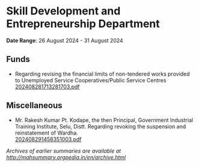 # Skill Development and Entrepreneurship Department

**Date Range**: 26 August 2024 - 31 August 2024


## Funds
- Regarding revising the financial limits of non-tendered works provided to Unemployed Service Cooperatives/Public Service Centres\
  [202408281713281703.pdf](https://gr.maharashtra.gov.in/Site/Upload/Government%20Resolutions/English/202408281713281703.pdf)

## Miscellaneous
- Mr. Rakesh Kumar Pt. Kodape, the then Principal, Government Industrial Training Institute, Selu, Distt. Regarding revoking the suspension and reinstatement of Wardha.\
  [202408291458351003.pdf](https://gr.maharashtra.gov.in/Site/Upload/Government%20Resolutions/English/202408291458351003.pdf)


*Archives of earlier summaries are available at http://mahsummary.orgpedia.in/en/archive.html*